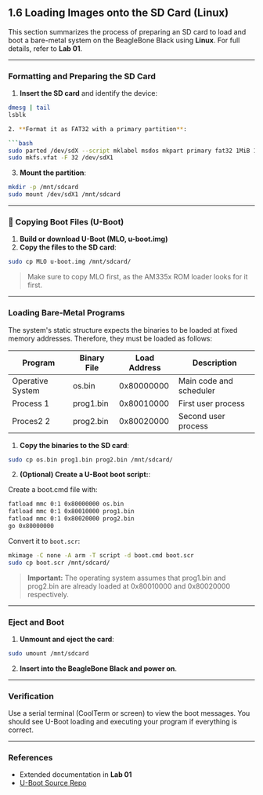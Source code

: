 ## 1.6 Loading Images onto the SD Card (Linux)

This section summarizes the process of preparing an SD card to load and boot a bare-metal system on the BeagleBone Black using **Linux**. For full details, refer to **Lab 01**.

---

### Formatting and Preparing the SD Card

1. **Insert the SD card** and identify the device:

```bash
dmesg | tail
lsblk

2. **Format it as FAT32 with a primary partition**:

```bash
sudo parted /dev/sdX --script mklabel msdos mkpart primary fat32 1MiB 100%
sudo mkfs.vfat -F 32 /dev/sdX1
```

3. **Mount the partition**:

```bash
mkdir -p /mnt/sdcard
sudo mount /dev/sdX1 /mnt/sdcard
```

---

### 🔧 Copying Boot Files (U-Boot)

1. **Build or download U-Boot (MLO, u-boot.img)**
2. **Copy the files to the SD card**:

```bash
sudo cp MLO u-boot.img /mnt/sdcard/
```

> Make sure to copy MLO first, as the AM335x ROM loader looks for it first.


---

###  Loading Bare-Metal Programs

The system's static structure expects the binaries to be loaded at fixed memory addresses. Therefore, they must be loaded as follows:

| Program           | Binary File   | Load Address     | Description                     |
| ----------------- | ------------- | ---------------- | ------------------------------- |
| Operative System  | os.bin        | 0x80000000       | Main code and scheduler         |
| Process 1         | prog1.bin     | 0x80010000       | First user process              |
| Proces2 2         | prog2.bin     | 0x80020000       | Second user process             |

1. **Copy the binaries to the SD card**:

```bash
sudo cp os.bin prog1.bin prog2.bin /mnt/sdcard/
```

2. **(Optional) Create a U-Boot boot script:**:

Create a boot.cmd file with:

```bash
fatload mmc 0:1 0x80000000 os.bin
fatload mmc 0:1 0x80010000 prog1.bin
fatload mmc 0:1 0x80020000 prog2.bin
go 0x80000000
```

Convert it to `boot.scr`:

```bash
mkimage -C none -A arm -T script -d boot.cmd boot.scr
sudo cp boot.scr /mnt/sdcard/
```

> **Important:** The operating system assumes that prog1.bin and prog2.bin are already loaded at 0x80010000 and 0x80020000 respectively.
---

###  Eject and Boot

1. **Unmount and eject the card**:

```bash
sudo umount /mnt/sdcard
```

2. **Insert into the BeagleBone Black and power on**.

---

### Verification

Use a serial terminal (CoolTerm or screen) to view the boot messages. You should see U-Boot loading and executing your program if everything is correct.

---

### References

* Extended documentation in **Lab 01**
* [U-Boot Source Repo](https://source.denx.de/u-boot/u-boot.git)

